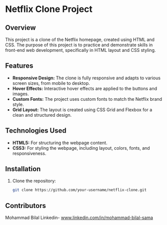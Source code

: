 # Netflix Clone Project

## Overview

This project is a clone of the Netflix homepage, created using HTML and CSS. The purpose of this project is to practice and demonstrate skills in front-end web development, specifically in HTML layout and CSS styling.

## Features

- **Responsive Design:** The clone is fully responsive and adapts to various screen sizes, from mobile to desktop.
- **Hover Effects:** Interactive hover effects are applied to the buttons and images.
- **Custom Fonts:** The project uses custom fonts to match the Netflix brand style.
- **Grid Layout:** The layout is created using CSS Grid and Flexbox for a clean and structured design.

## Technologies Used

- **HTML5:** For structuring the webpage content.
- **CSS3:** For styling the webpage, including layout, colors, fonts, and responsiveness.

## Installation

1. Clone the repository:

   ```bash
   git clone https://github.com/your-username/netflix-clone.git


## Contributors
Mohammad Bilal
Linkedin- www.linkedin.com/in/mohammad-bilal-sama
